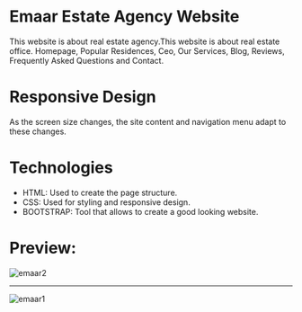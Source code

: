 # Emaar Estate Agency Website
This website is about real estate agency.This website is about real estate office. Homepage, Popular Residences, Ceo, Our Services, Blog, Reviews, Frequently Asked Questions and Contact.

# Responsive Design
As the screen size changes, the site content and navigation menu adapt to these changes.

# Technologies
<ul>
	<li>HTML: Used to create the page structure.</li>
	<li>CSS: Used for styling and responsive design.</li>
  <li>BOOTSTRAP: Tool that allows to create a good looking website.</li>
</ul>

# Preview:
![emaar2](https://github.com/user-attachments/assets/45d2eec5-92e2-4bf4-8643-ed26c26556fc)

------------------------------------------------------------------------------------
![emaar1](https://github.com/user-attachments/assets/ba329408-394f-4ee8-b0c0-0c4f36f37732)
